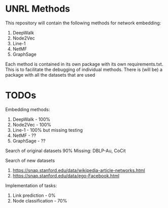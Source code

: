 # UNRL Methods
This repository will contain the following methods for network embedding:
1. DeepWalk
2. Node2Vec
3. Line-1
4. NetMF
5. GraphSage

Each method is contained in its own package with its own requirements.txt. This is to facilitate the debugging of individual methods. There is (will be) a package with all the datasets that are used

# TODOs
Embedding methods:
1. DeepWalk - 100%
2. Node2Vec - 100%
3. Line-1 - 100% but missing testing
4. NetMF - ??
5. GraphSage - ??

Search of original datasets 90%
Missing: DBLP-Au, CoCit

Search of new datasets
1. https://snap.stanford.edu/data/wikipedia-article-networks.html
2. https://snap.stanford.edu/data/ego-Facebook.html

Implementation of tasks:
1. Link prediction - 0%
2. Node classification - 70%
